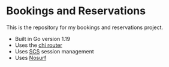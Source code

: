 # Bookings and Reservations

This is the repository for my bookings and reservations project.

- Built in Go version 1.19
- Uses the [chi router](https://github.com/go-chi/chi/v5)
- Uses [SCS](https://github.com/alexedwards/scs/v2) session management
- Uses [Nosurf](https://github.com/justinas/nosurf)
